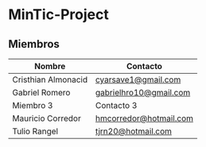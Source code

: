 # MinTic-Project

## Miembros

|   Nombre    |       Contacto      |
| --------    | -----------      |
|   Cristhian Almonacid      |      cyarsave1@gmail.com    |
|   Gabriel Romero    | gabrielhro10@gmail.com |
|   Miembro 3    |     Contacto 3   |
|   Mauricio Corredor |   hmcorredor@hotmail.com  |
|   Tulio Rangel   |  tjrn20@hotmail.com  |
